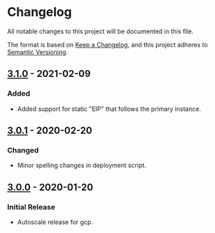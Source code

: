 # Changelog

All notable changes to this project will be documented in this file.

The format is based on [Keep a Changelog](https://keepachangelog.com/en/1.0.0/),
and this project adheres to [Semantic Versioning](https://semver.org/spec/v2.0.0.html).

## [3.1.0] - 2021-02-09

### Added

-   Added support for static "EIP" that follows the primary instance.

## [3.0.1] - 2020-02-20

### Changed

-   Minor spelling changes in deployment script.

## [3.0.0] - 2020-01-20

### Initial Release

-   Autoscale release for gcp.

[3.1.0]: https://github.com/fortinet/fortigate-autoscale-gcp/compare/3.1.0...3.0.1
[3.0.1]: https://github.com/fortinet/fortigate-autoscale-gcp/compare/3.0.0...3.0.1
[3.0.0]: https://github.com/fortinet/fortigate-autoscale-gcp/releases/tag/3.0.0
